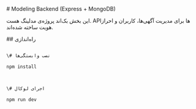 \# Modeling Backend (Express + MongoDB)



این بخش بک‌اند پروژه‌ی مدلینگ هست. APIها برای مدیریت آگهی‌ها، کاربران و احراز هویت ساخته شده‌اند.



\## راه‌اندازی



```bash

\# نصب وابستگی‌ها

npm install



\# اجرای لوکال

npm run dev



